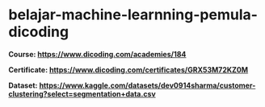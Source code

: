 # belajar-machine-learnning-pemula-dicoding

**Course: https://www.dicoding.com/academies/184**

**Certificate: https://www.dicoding.com/certificates/GRX53M72KZ0M**

**Dataset: https://www.kaggle.com/datasets/dev0914sharma/customer-clustering?select=segmentation+data.csv**

